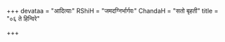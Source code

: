 +++
devataa = "आदित्याः"
RShiH = "जमदग्निर्भार्गवः"
ChandaH = "सतो बृहती"
title = "०६ ते हिन्विरे"

+++
